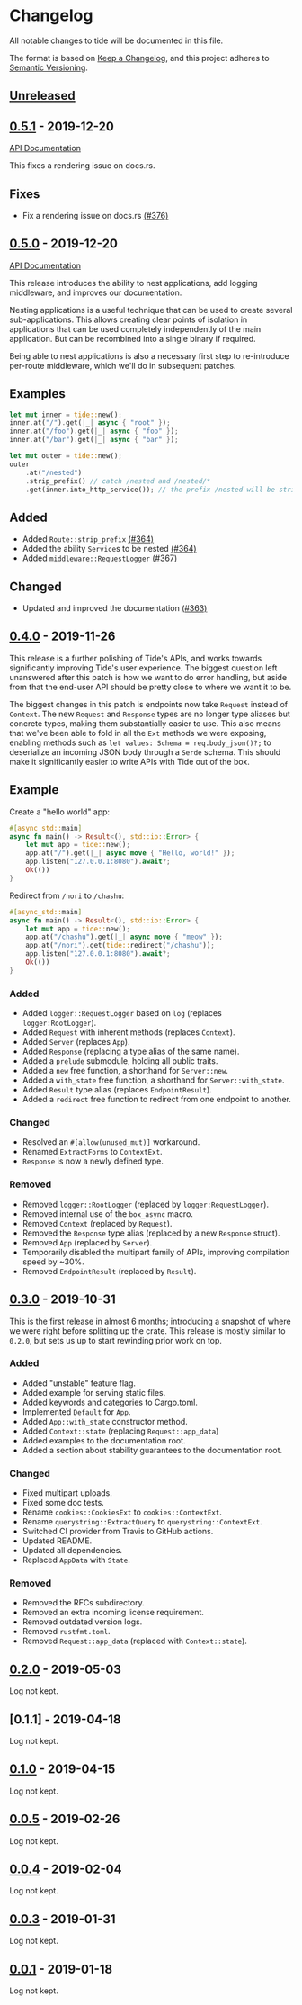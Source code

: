 # Changelog

All notable changes to tide will be documented in this file.

The format is based on [Keep a Changelog](https://keepachangelog.com/en/1.0.0/),
and this project adheres to [Semantic Versioning](https://book.async.rs/overview/stability-guarantees.html).

## [Unreleased]

## [0.5.1] - 2019-12-20

[API Documentation](https://docs.rs/tide/0.5.1/tide)

This fixes a rendering issue on docs.rs.

## Fixes

- Fix a rendering issue on docs.rs [(#376)](https://github.com/http-rs/tide/pull/376)

## [0.5.0] - 2019-12-20

[API Documentation](https://docs.rs/tide/0.5.0/tide)

This release introduces the ability to nest applications, add logging
middleware, and improves our documentation.

Nesting applications is a useful technique that can be used to create several
sub-applications. This allows creating clear points of isolation in applications
that can be used completely independently of the main application. But can be
recombined into a single binary if required.

Being able to nest applications is also a necessary first step to re-introduce
per-route middleware, which we'll do in subsequent patches.

## Examples

```rust
let mut inner = tide::new();
inner.at("/").get(|_| async { "root" });
inner.at("/foo").get(|_| async { "foo" });
inner.at("/bar").get(|_| async { "bar" });

let mut outer = tide::new();
outer
    .at("/nested")
    .strip_prefix() // catch /nested and /nested/*
    .get(inner.into_http_service()); // the prefix /nested will be stripped here
```

## Added

- Added `Route::strip_prefix` [(#364)](https://github.com/http-rs/tide/pull/364)
- Added the ability `Service`s to be nested [(#364)](https://github.com/http-rs/tide/pull/364)
- Added `middleware::RequestLogger` [(#367)](https://github.com/http-rs/tide/pull/367)

## Changed

- Updated and improved the documentation [(#363)](https://github.com/http-rs/tide/pull/363)

## [0.4.0] - 2019-11-26

This release is a further polishing of Tide's APIs, and works towards
significantly improving Tide's user experience. The biggest question left
unanswered after this patch is how we want to do error handling, but aside from
that the end-user API should be pretty close to where we want it to be.

The biggest changes in this patch is endpoints now take `Request` instead of
`Context`. The new `Request` and `Response` types are no longer type aliases but
concrete types, making them substantially easier to use. This also means that
we've been able to fold in all the `Ext` methods we were exposing, enabling
methods such as `let values: Schema = req.body_json()?;` to deserialize an
incoming JSON body through a `Serde` schema. This should make it significantly
easier to write APIs with Tide out of the box.

## Example

Create a "hello world" app:
```rust
#[async_std::main]
async fn main() -> Result<(), std::io::Error> {
    let mut app = tide::new();
    app.at("/").get(|_| async move { "Hello, world!" });
    app.listen("127.0.0.1:8080").await?;
    Ok(())
}
```

Redirect from `/nori` to `/chashu`:

```rust
#[async_std::main]
async fn main() -> Result<(), std::io::Error> {
    let mut app = tide::new();
    app.at("/chashu").get(|_| async move { "meow" });
    app.at("/nori").get(tide::redirect("/chashu"));
    app.listen("127.0.0.1:8080").await?;
    Ok(())
}
```

### Added

- Added `logger::RequestLogger` based on `log` (replaces `logger:RootLogger`).
- Added `Request` with inherent methods (replaces `Context`).
- Added `Server` (replaces `App`).
- Added `Response` (replacing a type alias of the same name).
- Added a `prelude` submodule, holding all public traits.
- Added a `new` free function, a shorthand for `Server::new`.
- Added a `with_state` free function, a shorthand for `Server::with_state`.
- Added `Result` type alias (replaces `EndpointResult`).
- Added a `redirect` free function to redirect from one endpoint to another.

### Changed

- Resolved an `#[allow(unused_mut)]` workaround.
- Renamed `ExtractForms` to `ContextExt`.
- `Response` is now a newly defined type.

### Removed

- Removed `logger::RootLogger` (replaced by `logger:RequestLogger`).
- Removed internal use of the `box_async` macro.
- Removed `Context` (replaced by `Request`).
- Removed the `Response` type alias (replaced by a new `Response` struct).
- Removed `App` (replaced by `Server`).
- Temporarily disabled the multipart family of APIs, improving compilation
  speed by ~30%.
- Removed `EndpointResult` (replaced by `Result`).

## [0.3.0] - 2019-10-31

This is the first release in almost 6 months; introducing a snapshot of where we
were right before splitting up the crate. This release is mostly similar to
`0.2.0`, but sets us up to start rewinding prior work on top.

### Added

- Added "unstable" feature flag.
- Added example for serving static files.
- Added keywords and categories to Cargo.toml.
- Implemented `Default` for `App`.
- Added `App::with_state` constructor method.
- Added `Context::state` (replacing `Request::app_data`)
- Added examples to the documentation root.
- Added a section about stability guarantees to the documentation root.

### Changed

- Fixed multipart uploads.
- Fixed some doc tests.
- Rename `cookies::CookiesExt` to `cookies::ContextExt`.
- Rename `querystring::ExtractQuery` to `querystring::ContextExt`.
- Switched CI provider from Travis to GitHub actions.
- Updated README.
- Updated all dependencies.
- Replaced `AppData` with `State`.

### Removed

- Removed the RFCs subdirectory.
- Removed an extra incoming license requirement.
- Removed outdated version logs.
- Removed `rustfmt.toml`.
- Removed `Request::app_data` (replaced with `Context::state`).

## [0.2.0] - 2019-05-03

Log not kept.

## [0.1.1] - 2019-04-18

Log not kept.

## [0.1.0] - 2019-04-15

Log not kept.

## [0.0.5] - 2019-02-26

Log not kept.

## [0.0.4] - 2019-02-04

Log not kept.

## [0.0.3] - 2019-01-31

Log not kept.

## [0.0.1] - 2019-01-18

Log not kept.

[Unreleased]: https://github.com/http-rs/tide/compare/0.5.1...HEAD
[0.5.1]: https://github.com/http-rs/tide/compare/0.5.0...0.5.1
[0.5.0]: https://github.com/http-rs/tide/compare/0.4.0...0.5.0
[0.4.0]: https://github.com/http-rs/tide/compare/0.3.0...0.4.0
[0.3.0]: https://github.com/http-rs/tide/compare/0.2.0...0.3.0
[0.2.0]: https://github.com/http-rs/tide/compare/0.1.0...0.2.0
[0.1.0]: https://github.com/http-rs/tide/compare/0.0.5...0.1.0
[0.0.5]: https://github.com/http-rs/tide/compare/0.0.4...0.0.5
[0.0.4]: https://github.com/http-rs/tide/compare/0.0.3...0.0.4
[0.0.3]: https://github.com/http-rs/tide/compare/0.0.1...0.0.3
[0.0.1]: https://github.com/http-rs/tide/compare/0.0.1
